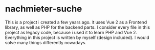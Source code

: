 # nachmieter-suche
This is a project i created a few years ago. It uses Vue 2 as a Frontend library, as well as PHP for the backend parts. 
I consider every file in this project as legacy code, because i used it to learn PHP and Vue 2. Everything in this project is written by myself (design included). 
I would solve many things differently nowadays.
